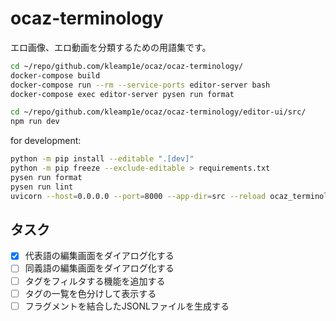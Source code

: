 # ocaz-terminology

エロ画像、エロ動画を分類するための用語集です。

```sh
cd ~/repo/github.com/kleamp1e/ocaz/ocaz-terminology/
docker-compose build
docker-compose run --rm --service-ports editor-server bash
docker-compose exec editor-server pysen run format

cd ~/repo/github.com/kleamp1e/ocaz/ocaz-terminology/editor-ui/src/
npm run dev
```

for development:

```sh
python -m pip install --editable ".[dev]"
python -m pip freeze --exclude-editable > requirements.txt
pysen run format
pysen run lint
uvicorn --host=0.0.0.0 --port=8000 --app-dir=src --reload ocaz_terminology_editor_server.server:app
```

## タスク

* [x] 代表語の編集画面をダイアログ化する
* [ ] 同義語の編集画面をダイアログ化する
* [ ] タグをフィルタする機能を追加する
* [ ] タグの一覧を色分けして表示する
* [ ] フラグメントを結合したJSONLファイルを生成する
